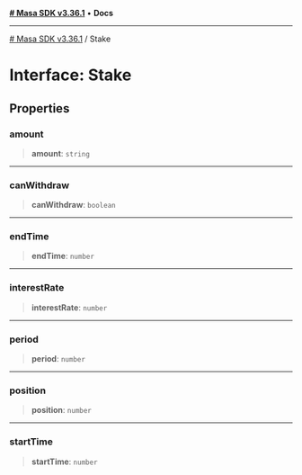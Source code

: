 [**# Masa SDK v3.36.1**](../README.md) • **Docs**

***

[# Masa SDK v3.36.1](../globals.md) / Stake

# Interface: Stake

## Properties

### amount

> **amount**: `string`

***

### canWithdraw

> **canWithdraw**: `boolean`

***

### endTime

> **endTime**: `number`

***

### interestRate

> **interestRate**: `number`

***

### period

> **period**: `number`

***

### position

> **position**: `number`

***

### startTime

> **startTime**: `number`
